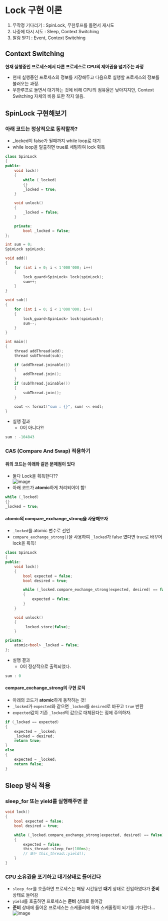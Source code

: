# Lock 구현 이론
1. 무작정 기다리기 : SpinLock, 무한루프를 돌면서 재시도
2. 나중에 다시 시도 : Sleep, Context Switching
3. 알람 받기 : Event, Context Switching
## Context Switching
**현재 실행중인 프로세스에서 다른 프로세스로 CPU의 제어권을 넘겨주는 과정**
- 현재 실행중인 프로세스의 정보를 저장해두고 다음으로 실행할 프로세스의 정보를 불러오는 과정.
- 무한루프로 돌면서 대기하는 것에 비해 CPU의 점유율은 낮아지지만, Context Switching 자체의 비용 또한 작지 않음.
## SpinLock 구현해보기
### 아래 코드는 정상적으로 동작할까?
- _locked이 false가 될때까지 while loop로 대기
- while loop을 탈출하면 true로 세팅하여 lock 획득
```c++
class SpinLock
{
public:
    void lock()
    {
        while (_locked)
        {}
        _locked = true;
    }

    void unlock()
    {
        _locked = false;
    }

    private:
        bool _locked = false;
};
```
```c++
int sum = 0;
SpinLock spinLock;

void add()
{
    for (int i = 0; i < 1'000'000; i++)
    {
        lock_guard<SpinLock> lock(spinLock);
        sum++;
    }
}

void sub()
{
    for (int i = 0; i < 1'000'000; i++)
    {
        lock_guard<SpinLock> lock(spinLock);
        sum--;
    }
}

int main()
{
    thread addThread(add);
    thread subThread(sub);

    if (addThread.joinable())
    {
        addThread.join();
    }
    if (subThread.joinable())
    {
        subThread.join();
    }

    cout << format("sum : {}", sum) << endl;
}
```
- 실행 결과
  - 0이 아니다?!
```c++
sum : -104843
```
### CAS (Compare And Swap) 적용하기
#### 위의 코드는 아래와 같은 문제점이 있다
- 둘다 Lock을 획득한다?? <br>
  ![image](https://github.com/Wseop/game-server-note/assets/18005580/ae876802-cb4d-4765-bb20-acc7f864d15b)
- 아래 코드가 **atomic**하게 처리되어야 함!
```c++
while (_locked)
{}
_locked = true;
```
#### atomic의 compare_exchange_strong을 사용해보자
- `_locked`를 atomic 변수로 선언
- `compare_exchange_strong()`을 사용하여 `_locked`가 false 였다면 true로 바꾸어 lock을 획득!
```c++
class SpinLock
{
public:
    void lock()
    {
        bool expected = false;
        bool desired = true;

        while (_locked.compare_exchange_strong(expected, desired) == false)
        {
            expected = false;
        }
    }

    void unlock()
    {
        _locked.store(false);
    }

private:
    atomic<bool> _locked = false;
};
```
- 실행 결과
  - 0이 정상적으로 출력되었다. 
```c++
sum : 0
```
#### compare_exchange_strong의 구현 로직
- 아래의 코드가 **atomic**하게 동작하는 것!
- `_locked`가 `expected`와 같으면 `_locked`를 `desired`로 바꾸고 `true` 반환
- `expected`값이 기존 `_locked`의 값으로 대체된다는 점에 주의하자.
```c++
if (_locked == expected)
{
    expected = _locked;
    _locked = desired;
    return true;
}
else
{
    expected = _locked;
    return false;
}
```
## Sleep 방식 적용
### sleep_for 또는 yield를 실행해주면 끝
```c++
void lock()
{
    bool expected = false;
    bool desired = true;

    while (_locked.compare_exchange_strong(expected, desired) == false)
    {
        expected = false;
        this_thread::sleep_for(100ms);
        // 또는 this_thread::yield();
    }
}
```
### CPU 소유권을 포기하고 대기상태로 들어간다
- `sleep_for`를 호출하면 프로세스는 해당 시간동안 **대기** 상태로 진입하였다가 **준비** 상태로 들어감
- `yield`를 호출하면 프로세스는 **준비** 상태로 들어감
- **준비** 상태에 들어온 프로세스는 스케줄러에 의해 스케줄링이 되기를 기다린다...
![image](https://github.com/Wseop/game-server-note/assets/18005580/ba0d9f56-9f78-4fe5-96db-a1186bec032a)
